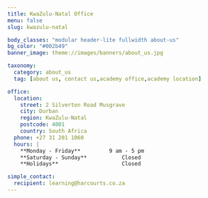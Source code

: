 ```yaml
---
title: KwaZulu-Natal Office
menu: false
slug: kwazulu-natal

body_classes: "modular header-lite fullwidth about-us"
bg_color: "#002b49"
banner_image: theme://images/banners/about_us.jpg

taxonomy:
  category: about_us
  tag: [about us, contact us,academy office,academy location]

office:
  location:
    street: 2 Silverton Road Musgrave
    city: Durban
    region: KwaZulu-Natal
    postcode: 4001
    country: South Africa
  phone: +27 31 201 1060
  hours: |
    **Monday - Friday**			9 am - 5 pm  
    **Saturday - Sunday**			Closed  
    **Holidays**					Closed

simple_contact:
  recipient: learning@harcourts.co.za
---
```

